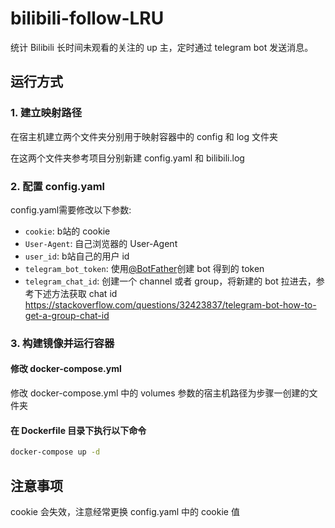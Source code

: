 # bilibili-follow-LRU

统计 Bilibili 长时间未观看的关注的 up 主，定时通过 telegram bot 发送消息。

## 运行方式

### 1. 建立映射路径

在宿主机建立两个文件夹分别用于映射容器中的 config 和 log 文件夹

在这两个文件夹参考项目分别新建 config.yaml 和 bilibili.log

### 2. 配置 config.yaml

config.yaml需要修改以下参数:

- `cookie`: b站的 cookie
- `User-Agent`: 自己浏览器的 User-Agent
- `user_id`: b站自己的用户 id
- `telegram_bot_token`: 使用[@BotFather](https://t.me/BotFather)创建 bot 得到的 token
- `telegram_chat_id`: 创建一个 channel 或者 group，将新建的 bot 拉进去，参考下述方法获取 chat id
  https://stackoverflow.com/questions/32423837/telegram-bot-how-to-get-a-group-chat-id

### 3. 构建镜像并运行容器

#### 修改 docker-compose.yml

修改 docker-compose.yml 中的 volumes 参数的宿主机路径为步骤一创建的文件夹

#### 在 Dockerfile 目录下执行以下命令

```bash
docker-compose up -d
```

## 注意事项

cookie 会失效，注意经常更换 config.yaml 中的 cookie 值
